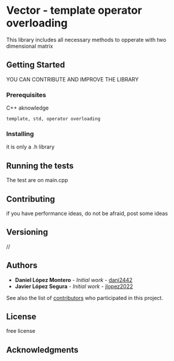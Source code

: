 # Vector  -  template operator overloading

This library includes all necessary methods to opperate with two dimensional matrix

## Getting Started

YOU CAN CONTRIBUTE AND IMPROVE THE LIBRARY

### Prerequisites

C++ aknowledge

```
template, std, operator overloading
```

### Installing

it is only a .h library


## Running the tests

The test are on main.cpp


## Contributing

if you have performance ideas, do not be afraid, post some ideas

## Versioning

// 

## Authors

* **Daniel López Montero** - *Initial work* - [dani2442](https://github.com/dani2442)
* **Javier López Segura** - *Initial work* - [jlopez2022](https://github.com/jlopez2022)

See also the list of [contributors](https://github.com/your/project/contributors) who participated in this project.

## License

free license

## Acknowledgments
